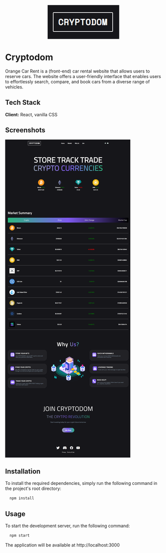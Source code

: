 <div align='center'><img src="src/images/github/cryptodom-logo.png"/></div>

# Cryptodom

Orange Car Rent is a (front-end) car rental website that allows users to reserve cars. The website offers a user-friendly interface that enables users to effortlessly search, compare, and book cars from a diverse range of vehicles.

## Tech Stack

**Client:** React, vanilla CSS

## Screenshots

![App Screenshot](src/images/github/cryptodom-crypto-screenshot.png)

## Installation

To install the required dependencies, simply run the following command in the project's root directory:

```bash
  npm install
```

## Usage

To start the development server, run the following command:

```bash
  npm start
```

The application will be available at http://localhost:3000
